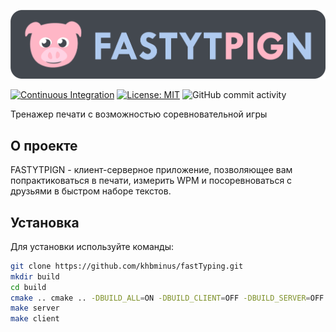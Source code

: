 ![image-alt-name](./logo.png)


[![Continuous Integration](https://github.com/khbminus/fastTyping/actions/workflows/ci.yml/badge.svg)](https://github.com/khbminus/fastTyping/actions/workflows/ci.yml)
[![License: MIT](https://img.shields.io/badge/License-MIT-yellow.svg)](https://opensource.org/licenses/MIT)
![GitHub commit activity](https://img.shields.io/github/commit-activity/m/khbminus/fastTyping)

Тренажер печати  с возможностью соревновательной игры

## О проекте

FASTYTPIGN - клиент-серверное приложение, позволяющее вам попрактиковаться в печати, 
измерить WPM и посоревноваться с друзьями в быстром наборе текстов.

## Установка

Для установки используйте команды: 
```sh
git clone https://github.com/khbminus/fastTyping.git
mkdir build
cd build
cmake .. cmake .. -DBUILD_ALL=ON -DBUILD_CLIENT=OFF -DBUILD_SERVER=OFF # в зависимости от того, что вы хотите собрать назначив флаги 
make server
make client
```


